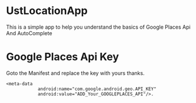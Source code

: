 # UstLocationApp
This is a simple app to help you understand the basics of Google Places Api And AutoComplete
# Google Places Api Key
Goto the Manifest and replace the key with yours thanks.

```
<meta-data
            android:name="com.google.android.geo.API_KEY"
            android:value="ADD_Your_GOOGLEPLACES_API"/>.
```
 
